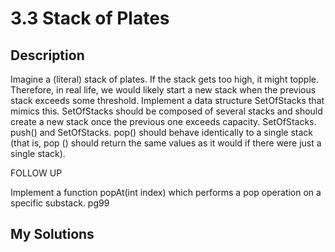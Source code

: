 # 3.3 Stack of Plates

## Description

Imagine a (literal) stack of plates. If the stack gets too high, it might topple. Therefore, in real life, we would likely start a new stack when the previous stack exceeds some threshold. Implement a data structure SetOfStacks that mimics this. SetOfStacks should be composed of several stacks and should create a new stack once the previous one exceeds capacity. SetOfStacks. push() and SetOfStacks. pop() should behave identically to a single stack (that is, pop () should return the same values as it would if there were just a single stack).

FOLLOW UP

Implement a function popAt(int index) which performs a pop operation on a specific substack. pg99



## My Solutions

